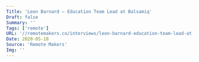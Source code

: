 ```yaml
---
Title: 'Leon Barnard – Education Team Lead at Balsamiq'
Draft: false
Summary: ''
Tags: ['remote']
URL: '//remotemakers.co/interviews/leon-barnard-education-team-lead-at-balsamiq/'
Date: 2020-05-18
Source: 'Remote Makers'
Img: ''
---
```

